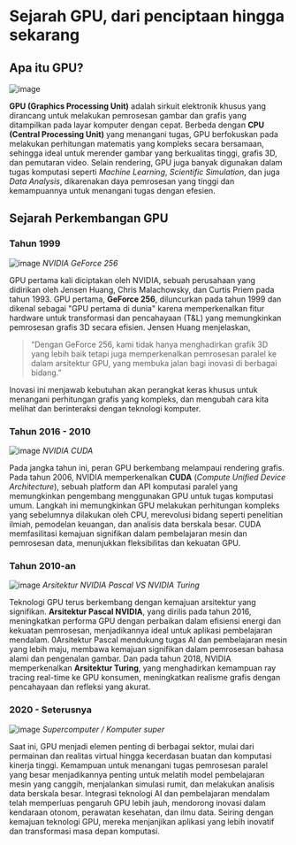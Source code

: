 # Sejarah GPU, dari penciptaan hingga sekarang


## Apa itu GPU?


![image](https://github.com/user-attachments/assets/0efcf330-665b-48c0-ad35-847c7dc1781d)


**GPU (Graphics Processing Unit)** adalah sirkuit elektronik khusus yang dirancang untuk melakukan pemrosesan gambar dan grafis yang ditampilkan pada layar komputer dengan cepat. Berbeda dengan **CPU (Central Processing Unit)** yang menangani tugas, GPU berfokuskan pada melakukan perhitungan matematis yang kompleks secara bersamaan, sehingga ideal untuk merender gambar yang berkualitas tinggi, grafis 3D, dan pemutaran video. Selain rendering, GPU juga banyak digunakan dalam tugas komputasi seperti _Machine Learning_, _Scientific Simulation_, dan juga _Data Analysis_, dikarenakan daya pemrosesan yang tinggi dan kemampuannya untuk menangani tugas dengan efesien.

## Sejarah Perkembangan GPU


### Tahun 1999


![image](https://github.com/user-attachments/assets/156e9fb6-d3de-48be-9d13-88bc59616d12)
_NVIDIA GeForce 256_


GPU pertama kali diciptakan oleh NVIDIA, sebuah perusahaan yang didirikan oleh Jensen Huang, Chris Malachowsky, dan Curtis Priem pada tahun 1993. GPU pertama, **GeForce 256**, diluncurkan pada tahun 1999 dan dikenal sebagai "GPU pertama di dunia" karena memperkenalkan fitur hardware untuk transformasi dan pencahayaan (T&L) yang memungkinkan pemrosesan grafis 3D secara efisien. Jensen Huang menjelaskan,
>“Dengan GeForce 256, kami tidak hanya menghadirkan grafik 3D yang lebih baik tetapi juga memperkenalkan pemrosesan paralel ke dalam arsitektur GPU, yang membuka jalan bagi inovasi di berbagai bidang.”

Inovasi ini menjawab kebutuhan akan perangkat keras khusus untuk menangani perhitungan grafis yang kompleks, dan mengubah cara kita melihat dan berinteraksi dengan teknologi komputer.


### Tahun 2016 - 2010

![image](https://github.com/user-attachments/assets/eb0a2bc4-4620-4dc5-a81b-32b5bce157df)
_NVIDIA CUDA_


Pada jangka tahun ini, peran GPU berkembang melampaui rendering grafis. Pada tahun 2006, NVIDIA memperkenalkan **CUDA** (_Compute Unified Device Architecture_), sebuah platform dan API komputasi paralel yang memungkinkan pengembang menggunakan GPU untuk tugas komputasi umum. Langkah ini memungkinkan GPU melakukan perhitungan kompleks yang sebelumnya dilakukan oleh CPU, merevolusi bidang seperti penelitian ilmiah, pemodelan keuangan, dan analisis data berskala besar. CUDA memfasilitasi kemajuan signifikan dalam pembelajaran mesin dan pemrosesan data, menunjukkan fleksibilitas dan kekuatan GPU.


### Tahun 2010-an

![image](https://github.com/user-attachments/assets/7a8c4485-1008-4829-92b4-60ada6384804)
_Arsitektur NVIDIA Pascal VS NVIDIA Turing_


Teknologi GPU terus berkembang dengan kemajuan arsitektur yang signifikan. **Arsitektur Pascal NVIDIA**, yang dirilis pada tahun 2016, meningkatkan performa GPU dengan perbaikan dalam efisiensi energi dan kekuatan pemrosesan, menjadikannya ideal untuk aplikasi pembelajaran mendalam. 0Arsitektur Pascal mendukung tugas AI dan pembelajaran mesin yang lebih maju, membawa kemajuan signifikan dalam pemrosesan bahasa alami dan pengenalan gambar. Dan pada tahun 2018, NVIDIA memperkenalkan **Arsitektur Turing**, yang menghadirkan kemampuan ray tracing real-time ke GPU konsumen, meningkatkan realisme grafis dengan pencahayaan dan refleksi yang akurat.


### 2020 - Seterusnya

![image](https://github.com/user-attachments/assets/369aaaec-7c6b-4f0a-ab2c-b1855d2ede0b)
_Supercomputer / Komputer super_

Saat ini, GPU menjadi elemen penting di berbagai sektor, mulai dari permainan dan realitas virtual hingga kecerdasan buatan dan komputasi kinerja tinggi. Kemampuan untuk menangani tugas pemrosesan paralel yang besar menjadikannya penting untuk melatih model pembelajaran mesin yang canggih, menjalankan simulasi rumit, dan melakukan analisis data berskala besar. Integrasi teknologi AI dan pembelajaran mendalam telah memperluas pengaruh GPU lebih jauh, mendorong inovasi dalam kendaraan otonom, perawatan kesehatan, dan ilmu data. Seiring dengan kemajuan teknologi GPU, mereka menjanjikan aplikasi yang lebih inovatif dan transformasi masa depan komputasi.
